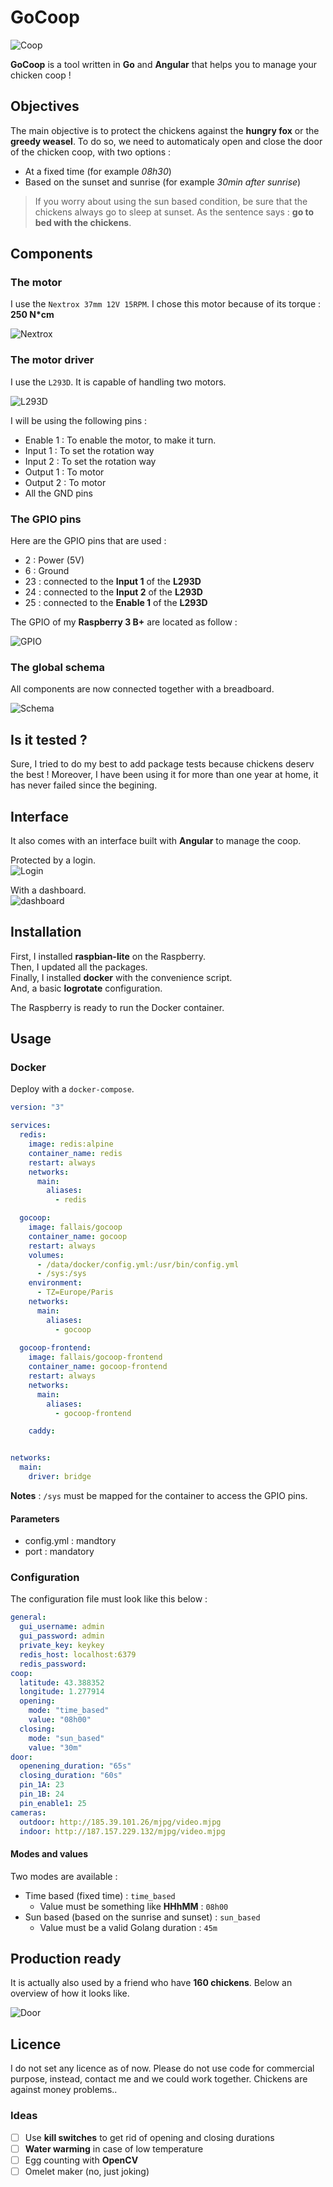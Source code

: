 # GoCoop

![Coop](https://github.com/fallais/gocoop/blob/master/assets/coop.png)

**GoCoop** is a tool written in **Go** and **Angular** that helps you to manage your chicken coop !

## Objectives

The main objective is to protect the chickens against the **hungry fox** or the **greedy weasel**. To do so, we need to automaticaly open and close the door of the chicken coop, with two options :

- At a fixed time (for example *08h30*)
- Based on the sunset and sunrise (for example *30min after sunrise*)

> If you worry about using the sun based condition, be sure that the chickens always go to sleep at sunset. As the sentence says : **go to bed with the chickens**.

## Components

### The motor

I use the `Nextrox 37mm 12V 15RPM`. I chose this motor because of its torque : **250 N*cm**

![Nextrox](https://github.com/fallais/gocoop/blob/master/assets/nextrox.jpg)

### The motor driver

I use the `L293D`. It is capable of handling two motors.

![L293D](https://github.com/fallais/gocoop/blob/master/assets/L293D.jpg)

I will be using the following pins :

- Enable 1 : To enable the motor, to make it turn.
- Input 1 : To set the rotation way
- Input 2 : To set the rotation way
- Output 1 : To motor
- Output 2 : To motor
- All the GND pins

### The GPIO pins

Here are the GPIO pins that are used :

- 2 : Power (5V)
- 6 : Ground
- 23 : connected to the **Input 1** of the **L293D**
- 24 : connected to the **Input 2** of the **L293D**
- 25 : connected to the **Enable 1** of the **L293D**

The GPIO of my **Raspberry 3 B+** are located as follow :

![GPIO](https://github.com/fallais/gocoop/blob/master/assets/gpios.png)

### The global schema

All components are now connected together with a breadboard.

![Schema](https://github.com/fallais/gocoop/blob/master/assets/schema.png)

## Is it tested ?

Sure, I tried to do my best to add package tests because chickens deserv the best ! Moreover, I have been using it for more than one year at home, it has never failed since the begining.

## Interface

It also comes with an interface built with **Angular** to manage the coop.

Protected by a login.  
![Login](https://github.com/fallais/gocoop/blob/master/assets/login.png)

With a dashboard.  
![dashboard](https://github.com/fallais/gocoop/blob/master/assets/dashboard.png)

## Installation

First, I installed **raspbian-lite** on the Raspberry.  
Then, I updated all the packages.  
Finally, I installed **docker** with the convenience script.  
And, a basic **logrotate** configuration.

The Raspberry is ready to run the Docker container.

## Usage

### Docker

Deploy with a `docker-compose`.

```yaml
version: "3"

services:
  redis:
    image: redis:alpine
    container_name: redis
    restart: always
    networks:
      main:
        aliases:
          - redis

  gocoop:
    image: fallais/gocoop
    container_name: gocoop
    restart: always
    volumes:
      - /data/docker/config.yml:/usr/bin/config.yml
      - /sys:/sys
    environment:
      - TZ=Europe/Paris
    networks:
      main:
        aliases:
          - gocoop
  
  gocoop-frontend:
    image: fallais/gocoop-frontend
    container_name: gocoop-frontend
    restart: always
    networks:
      main:
        aliases:
          - gocoop-frontend

    caddy:


networks:
  main:
    driver: bridge
```

**Notes** : `/sys` must be mapped for the container to access the GPIO pins.

#### Parameters

- config.yml : mandtory
- port : mandatory

### Configuration

The configuration file must look like this below :

```yaml
general:
  gui_username: admin
  gui_password: admin
  private_key: keykey
  redis_host: localhost:6379
  redis_password:  
coop:
  latitude: 43.388352
  longitude: 1.277914
  opening:
    mode: "time_based"
    value: "08h00"
  closing:
    mode: "sun_based"
    value: "30m"
door:
  openening_duration: "65s"
  closing_duration: "60s"
  pin_1A: 23
  pin_1B: 24
  pin_enable1: 25
cameras:
  outdoor: http://185.39.101.26/mjpg/video.mjpg
  indoor: http://187.157.229.132/mjpg/video.mjpg
```

#### Modes and values

Two modes are available :

- Time based (fixed time) : `time_based`
  - Value must be something like **HHhMM** : `08h00`
- Sun based (based on the sunrise and sunset) : `sun_based`
  - Value must be a valid Golang duration : `45m`

## Production ready

It is actually also used by a friend who have **160 chickens**. Below an overview of how it looks like.

![Door](https://github.com/fallais/gocoop/blob/master/assets/door.jpg)

## Licence

I do not set any licence as of now. Please do not use code for commercial purpose, instead, contact me and we could work together. Chickens are against money problems..

### Ideas

- [ ] Use **kill switches** to get rid of opening and closing durations
- [ ] **Water warming** in case of low temperature
- [ ] Egg counting with **OpenCV**
- [ ] Omelet maker (no, just joking)
